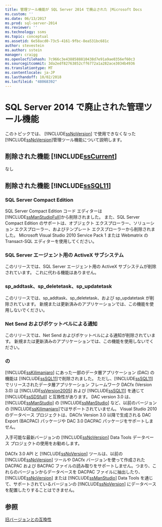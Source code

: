 ```yaml
---
title: 管理ツール機能が SQL Server 2014 で廃止された |Microsoft Docs
ms.custom: ''
ms.date: 06/13/2017
ms.prod: sql-server-2014
ms.reviewer: ''
ms.technology: ssms
ms.topic: conceptual
ms.assetid: 6e58acd0-73c5-4161-9fbc-8ea531bc681c
author: stevestein
ms.author: sstein
manager: craigg
ms.openlocfilehash: 7c966c3e4388588810438d7e91a9ae0356ef60c3
ms.sourcegitcommit: 3da2edf82763852cff6772a1a282ace3034b4936
ms.translationtype: MT
ms.contentlocale: ja-JP
ms.lasthandoff: 10/02/2018
ms.locfileid: "48068392"
---
```

# <a name="discontinued-management-tools-features-in-sql-server-2014"></a>SQL Server 2014 で廃止された管理ツール機能
  このトピックでは、 [!INCLUDE[ssNoVersion](../includes/ssnoversion-md.md)] で使用できなくなった [!INCLUDE[ssNoVersion](../includes/ssnoversion-md.md)]管理ツール機能について説明します。  
  
## <a name="features-removed-in-includesscurrentincludessscurrent-mdmd"></a>削除された機能 [!INCLUDE[ssCurrent](../includes/sscurrent-md.md)]  
 なし  
  
## <a name="features-removed-in-includesssql11includessssql11-mdmd"></a>削除された機能 [!INCLUDE[ssSQL11](../includes/sssql11-md.md)]  
  
### <a name="sql-server-compact-edition"></a>SQL Server Compact Edition  
 SQL Server Compact Edition コード エディターは [!INCLUDE[ssManStudioFull](../includes/ssmanstudiofull-md.md)]から削除されました。 また、SQL Server Compact Edition のサポートは、オブジェクト エクスプローラー、ソリューション エクスプローラー、およびテンプレート エクスプローラーから削除されました。 Microsoft Visual Studio 2010 Service Pack 1 または Webmatrix の Transact-SQL エディターを使用してください。  
  
### <a name="activex-subsystem-for-sql-server-agent"></a>SQL Server エージェント用の ActiveX サブシステム  
 このリリースでは、SQL Server エージェント用の ActiveX サブシステムが削除されています。 これに代わる機能はありません。  
  
### <a name="spaddtask-spdeletetask-spupdatetask"></a>sp_addtask、sp_deletetask、sp_updatetask  
 このリリースでは、sp_addtask、sp_deletetask、および sp_updatetask が削除されています。 新規または更新済みのアプリケーションでは、この機能を使用しないでください。  
  
### <a name="net-send-and-pager-notification"></a>Net Send およびポケットベルによる通知  
 このリリースでは、Net Send およびポケットベルによる通知が削除されています。 新規または更新済みのアプリケーションでは、この機能を使用しないでください。  
  
### <a name="data-tier-applications"></a>の  
 [!INCLUDE[ssKilimanjaro](../includes/sskilimanjaro-md.md)] にあった一部のデータ層アプリケーション (DAC) の機能は [!INCLUDE[ssSQL11](../includes/sssql11-md.md)]で削除されました。 ただし、[!INCLUDE[ssSQL11](../includes/sssql11-md.md)] でリリースされたデータ層アプリケーション フレームワーク DACfx (Version 3.0) は [!INCLUDE[ssVersion2005](../includes/ssversion2005-md.md)] および [!INCLUDE[ssSQL11](../includes/sssql11-md.md)] を通じて [!INCLUDE[ssSDSfull](../includes/sssdsfull-md.md)] と互換性があります。 DAC version 3.0 は、 [!INCLUDE[ssManStudio](../includes/ssmanstudio-md.md)] の [!INCLUDE[ssManStudio](../includes/ssmanstudio-md.md)] など、以前のバージョンの [!INCLUDE[ssKilimanjaro](../includes/sskilimanjaro-md.md)]ではサポートされていません。 Visual Studio 2010 のデータベース プロジェクトは、DACfx Version 3.0 以降で生成される DAC Export (BACPAC) パッケージや DAC 3.0 DACPAC パッケージをサポートしません。  
  
 入手可能な最新バージョンの [!INCLUDE[ssNoVersion](../includes/ssnoversion-md.md)] Data Tools データベース プロジェクトの使用をお勧めします。  
  
 DACfx 3.0 API と [!INCLUDE[ssNoVersion](../includes/ssnoversion-md.md)] ツールは、以前の [!INCLUDE[ssNoVersion](../includes/ssnoversion-md.md)] ツールや DACfx バージョンを使って作成された DACPAC および BACPAC ファイルの読み取りをサポートしません。つまり、これらのバージョンからデータベースを DACPAC ファイルに抽出したり、 [!INCLUDE[ssNoVersion](../includes/ssnoversion-md.md)] または [!INCLUDE[ssManStudio](../includes/ssmanstudio-md.md)] Data Tools を通じて、サポートされているバージョンの [!INCLUDE[ssNoVersion](../includes/ssnoversion-md.md)] にデータベースを配置したりすることはできません。  
  
## <a name="see-also"></a>参照  
 [旧バージョンとの互換性](../../2014/getting-started/backward-compatibility.md)  
  
  
